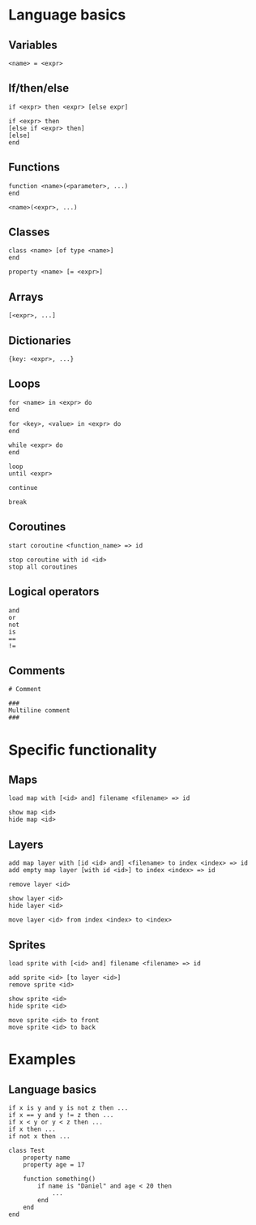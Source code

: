 # Language basics

## Variables

    <name> = <expr>

## If/then/else

    if <expr> then <expr> [else expr]

    if <expr> then
    [else if <expr> then]
    [else]
    end

## Functions

    function <name>(<parameter>, ...)
    end

    <name>(<expr>, ...)

## Classes

    class <name> [of type <name>]
    end

    property <name> [= <expr>]

## Arrays

    [<expr>, ...]

## Dictionaries

    {key: <expr>, ...}

## Loops

    for <name> in <expr> do
    end

    for <key>, <value> in <expr> do
    end

    while <expr> do
    end

    loop
    until <expr>
    
    continue

    break

## Coroutines

    start coroutine <function_name> => id

    stop coroutine with id <id>
    stop all coroutines

## Logical operators

    and
    or
    not
    is
    ==
    !=

## Comments

    # Comment

    ###
    Multiline comment
    ###

# Specific functionality

## Maps

    load map with [<id> and] filename <filename> => id

    show map <id>
    hide map <id>

## Layers

    add map layer with [id <id> and] <filename> to index <index> => id
    add empty map layer [with id <id>] to index <index> => id

    remove layer <id>

    show layer <id>
    hide layer <id>

    move layer <id> from index <index> to <index>

## Sprites

    load sprite with [<id> and] filename <filename> => id

    add sprite <id> [to layer <id>]
    remove sprite <id>

    show sprite <id>
    hide sprite <id>

    move sprite <id> to front
    move sprite <id> to back



# Examples

## Language basics

    if x is y and y is not z then ...
    if x == y and y != z then ...
    if x < y or y < z then ...
    if x then ...
    if not x then ...

    class Test
        property name
        property age = 17

        function something()
            if name is "Daniel" and age < 20 then
                ...
            end
        end
    end
